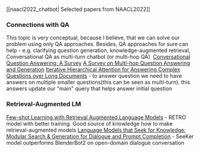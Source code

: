 [[naacl2022_chatbot| Selected papers from NAACL2022]]

### Connections with QA
This topic is very conceptual, because I believe, that we can solve our problem using only QA approaches. Besides, QA approaches for sure can help - e.g. clarifying question generation, knowledge-augmented retrieval, Conversational QA as multi-turn chatbot (or multi-hop QA) 
[Conversational Question Answering: A Survey](https://arxiv.org/abs/2106.00874)
[A Survey on Multi-hop Question Answering and Generation](https://arxiv.org/abs/2204.09140)
[Iterative Hierarchical Attention for Answering Complex Questions over Long Documents](https://arxiv.org/abs/2106.00200) - to answer question we need to have answers on multiple smaller questions(this can be seen as multi-turn). this answers update our "main" query that helps answer initial question
  
### Retrieval-Augmented LM
[Few-shot Learning with Retrieval Augmented Language Models](https://arxiv.org/abs/2208.03299) - RETRO model with better training. Good source of knowledge how to make retrieval-augmented models
[Language Models that Seek for Knowledge: Modular Search & Generation for Dialogue and Prompt Completion](https://arxiv.org/abs/2203.13224) - SeeKer model outperforms BlenderBot2 on open-domain dialogue conversation
